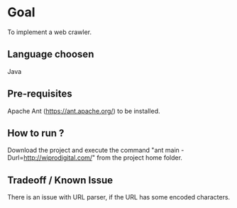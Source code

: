 # Goal
To implement a web crawler.

## Language choosen
Java

## Pre-requisites
Apache Ant (https://ant.apache.org/) to be installed.

## How to run ?
Download the project and execute the command "ant main -Durl=http://wiprodigital.com/" from the project home folder.

## Tradeoff / Known Issue
There is an issue with URL parser, if the URL has some encoded characters.

 